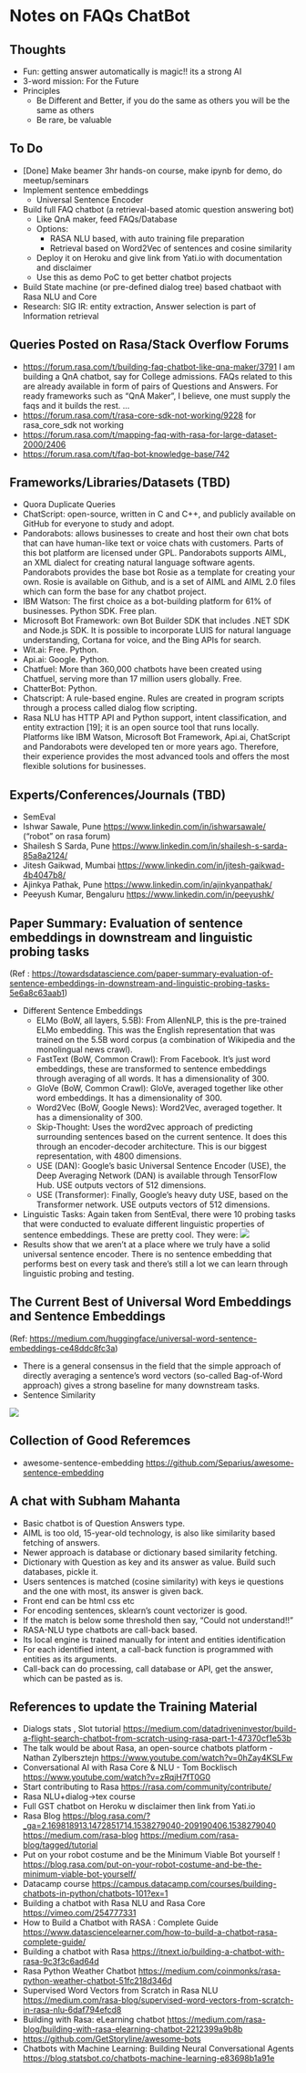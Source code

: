 # Notes on FAQs ChatBot

## Thoughts
* Fun: getting answer automatically is magic!! its a strong AI
* 3-word mission: For the Future
* Principles
	* Be Different and Better, if you do the same as others you will be the same as others 
	* Be rare, be valuable

## To Do
*	[Done] Make beamer 3hr hands-on course, make ipynb for demo, do meetup/seminars
* 	Implement sentence embeddings
    * Universal Sentence Encoder
*	Build full FAQ chatbot (a retrieval-based atomic question answering bot)
    * Like QnA maker, feed FAQs/Database
    * Options: 
        * RASA NLU based, with auto training file preparation
        * Retrieval based on Word2Vec of sentences and cosine similarity
    * Deploy it on Heroku and give link from Yati.io with documentation and disclaimer
    * Use this as demo PoC to get better chatbot projects
*	Build State machine (or pre-defined dialog tree) based chatbaot with Rasa NLU and Core
*	Research: SIG IR: entity extraction, Answer selection is part of Information retrieval 

## Queries Posted on Rasa/Stack Overflow Forums
*	https://forum.rasa.com/t/building-faq-chatbot-like-qna-maker/3791 I am building a QnA chatbot, say for College admissions. FAQs related to this are already available in form of pairs of Questions and Answers. For ready frameworks such as “QnA Maker”, I believe, one must supply the faqs and it builds the rest. ...
* 	https://forum.rasa.com/t/rasa-core-sdk-not-working/9228  for rasa_core_sdk not working
* 	https://forum.rasa.com/t/mapping-faq-with-rasa-for-large-dataset-2000/2406
* 	https://forum.rasa.com/t/faq-bot-knowledge-base/742


## Frameworks/Libraries/Datasets (TBD)
*	Quora Duplicate Queries
*	ChatScript: open-source, written in C and C++, and publicly available on GitHub for everyone to study and adopt.
*	Pandorabots: allows businesses to create and host their own chat bots that can have human-like text or voice chats with customers. Parts of this bot platform are licensed under GPL. Pandorabots supports AIML, an XML dialect for creating natural language software agents. Pandorabots provides the base bot Rosie as a template for creating your own. Rosie is available on Github, and is a set of AIML and AIML 2.0 files which can form the base for any chatbot project.
*	IBM Watson: The first choice as a bot-building platform for 61% of businesses. Python SDK. Free plan.
*	Microsoft Bot Framework: own Bot Builder SDK that includes .NET SDK and Node.js SDK.  It is possible to incorporate LUIS for natural language understanding, Cortana for voice, and the Bing APIs for search.
*	Wit.ai: Free. Python.
*	Api.ai: Google. Python.
*	Chatfuel: More than 360,000 chatbots have been created using Chatfuel, serving more than 17 million users globally. Free.
*	ChatterBot: Python.
*	Chatscript: A rule-based engine. Rules are created in program scripts through a process called dialog flow scripting.
*	Rasa NLU has HTTP API and Python support, intent classification, and entity extraction [19]; it is an open source tool that runs locally.
Platforms like IBM Watson, Microsoft Bot Framework, Api.ai, ChatScript and Pandorabots were developed ten or more years ago. Therefore, their experience provides the most advanced tools and offers the most flexible solutions for businesses.

## Experts/Conferences/Journals (TBD)
*	SemEval
*	Ishwar Sawale, Pune https://www.linkedin.com/in/ishwarsawale/ (“robot” on rasa forum)
*	Shailesh S Sarda, Pune https://www.linkedin.com/in/shailesh-s-sarda-85a8a2124/ 
*	Jitesh Gaikwad, Mumbai https://www.linkedin.com/in/jitesh-gaikwad-4b4047b8/
*	Ajinkya Pathak, Pune https://www.linkedin.com/in/ajinkyanpathak/
*	Peeyush Kumar, Bengaluru https://www.linkedin.com/in/peeyushk/


## Paper Summary: Evaluation of sentence embeddings in downstream and linguistic probing tasks
(Ref : https://towardsdatascience.com/paper-summary-evaluation-of-sentence-embeddings-in-downstream-and-linguistic-probing-tasks-5e6a8c63aab1)
* Different Sentence Embeddings
	*	ELMo (BoW, all layers, 5.5B): From AllenNLP, this is the pre-trained ELMo embedding. This was the English representation that was trained on the 5.5B word corpus (a combination of Wikipedia and the monolingual news crawl).
	*	FastText (BoW, Common Crawl): From Facebook. It’s just word embeddings, these are transformed to sentence embeddings through averaging of all words. It has a dimensionality of 300.
	* 	GloVe (BoW, Common Crawl): GloVe, averaged together like other word embeddings. It has a dimensionality of 300.
	*	Word2Vec (BoW, Google News): Word2Vec, averaged together. It has a dimensionality of 300.
	*	Skip-Thought: Uses the word2vec approach of predicting surrounding sentences based on the current sentence. It does this through an encoder-decoder architecture. This is our biggest representation, with 4800 dimensions.
	*	USE (DAN): Google’s basic Universal Sentence Encoder (USE), the Deep Averaging Network (DAN) is available through TensorFlow Hub. USE outputs vectors of 512 dimensions.
	*	USE (Transformer): Finally, Google’s heavy duty USE, based on the Transformer network. USE outputs vectors of 512 dimensions.
* Linguistic Tasks: Again taken from SentEval, there were 10 probing tasks that were conducted to evaluate different linguistic properties of sentence embeddings. These are pretty cool. They were:
	<img src="images/senteval10.png"/>
* Results show that we aren’t at a place where we truly have a solid universal sentence encoder. There is no sentence embedding that performs best on every task and there’s still a lot we can learn through linguistic probing and testing.

## The Current Best of Universal Word Embeddings and Sentence Embeddings
(Ref: https://medium.com/huggingface/universal-word-sentence-embeddings-ce48ddc8fc3a)
* There is a general consensus in the field that the simple approach of directly averaging a sentence’s word vectors (so-called Bag-of-Word approach) gives a strong baseline for many downstream tasks.
* Sentence Similarity
<img src="images/sensim.png"/>

## Collection of Good Referemces
* awesome-sentence-embedding https://github.com/Separius/awesome-sentence-embedding

## A chat with Subham Mahanta
*	Basic chatbot is of Question Answers type.
*	AIML is too old, 15-year-old technology, is also like similarity based fetching of answers.
*	Newer approach is database or dictionary based similarity fetching.
*	Dictionary with Question as key and its answer as value. Build such databases, pickle it.
*	Users sentences is matched (cosine similarity) with keys ie questions and the one with most, its answer is given back.
*	Front end can be html css etc
*	For encoding sentences, sklearn’s count vectorizer is good.
*	If the match is below some threshold then say, “Could not understand!!”
*	RASA-NLU type chatbots are call-back based.
*	Its local engine is trained manually for intent and entities identification
*	For each identified intent, a call-back function is programmed with entities as its arguments.
*	Call-back can do processing, call database or API, get the answer, which can be pasted as is.


## References to update the Training Material
*	Dialogs stats , Slot tutorial https://medium.com/datadriveninvestor/build-a-flight-search-chatbot-from-scratch-using-rasa-part-1-47370cf1e53b 
*	The talk would be about Rasa, an open-source chatbots platform - Nathan Zylbersztejn https://www.youtube.com/watch?v=0hZay4KSLFw
*	Conversational AI with Rasa Core & NLU - Tom Bocklisch https://www.youtube.com/watch?v=zRqjH7fT0G0 
*	Start contributing to Rasa https://rasa.com/community/contribute/
*	Rasa NLU+dialog->tex course
*	Full GST chatbot on Heroku w disclaimer then link from Yati.io
*	Rasa Blog https://blog.rasa.com/?_ga=2.169818913.1472851714.1538279040-209190406.1538279040   https://medium.com/rasa-blog  https://medium.com/rasa-blog/tagged/tutorial 
*	Put on your robot costume and be the Minimum Viable Bot yourself ! https://blog.rasa.com/put-on-your-robot-costume-and-be-the-minimum-viable-bot-yourself/ 
*	Datacamp course https://campus.datacamp.com/courses/building-chatbots-in-python/chatbots-101?ex=1 
*	Building a chatbot with Rasa NLU and Rasa Core https://vimeo.com/254777331
*	How to Build a Chatbot with RASA : Complete Guide https://www.datasciencelearner.com/how-to-build-a-chatbot-rasa-complete-guide/
*	Building a chatbot with Rasa https://itnext.io/building-a-chatbot-with-rasa-9c3f3c6ad64d 
*	Rasa Python Weather Chatbot https://medium.com/coinmonks/rasa-python-weather-chatbot-51fc218d346d
*	Supervised Word Vectors from Scratch in Rasa NLU https://medium.com/rasa-blog/supervised-word-vectors-from-scratch-in-rasa-nlu-6daf794efcd8 
*	Building with Rasa: eLearning chatbot https://medium.com/rasa-blog/building-with-rasa-elearning-chatbot-2212399a9b8b 
*	https://github.com/GetStoryline/awesome-bots 
*	Chatbots with Machine Learning: Building Neural Conversational Agents https://blog.statsbot.co/chatbots-machine-learning-e83698b1a91e
